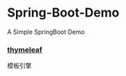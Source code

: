 # Spring-Boot-Demo
A Simple SpringBoot Demo

### [thymeleaf](https://www.thymeleaf.org/doc/tutorials/3.0/usingthymeleaf.html)
模板引擎